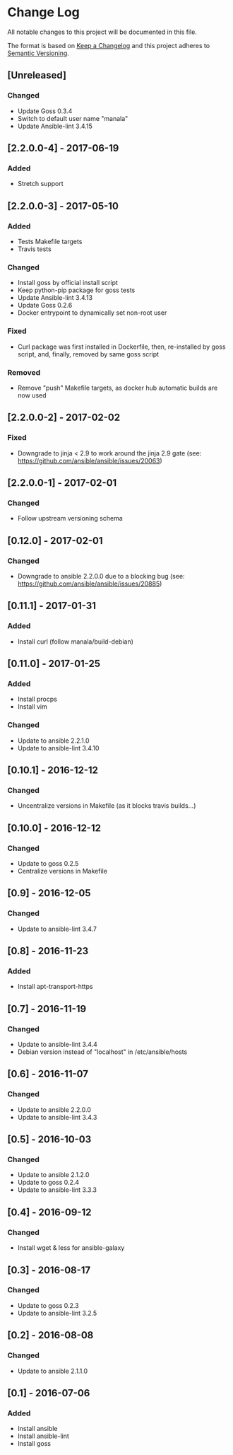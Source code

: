 # Change Log
All notable changes to this project will be documented in this file.

The format is based on [Keep a Changelog](http://keepachangelog.com/)
and this project adheres to [Semantic Versioning](http://semver.org/).

## [Unreleased]
### Changed
- Update Goss 0.3.4
- Switch to default user name "manala"
- Update Ansible-lint 3.4.15

## [2.2.0.0-4] - 2017-06-19
### Added
- Stretch support

## [2.2.0.0-3] - 2017-05-10
### Added
- Tests Makefile targets
- Travis tests

### Changed
- Install goss by official install script
- Keep python-pip package for goss tests
- Update Ansible-lint 3.4.13
- Update Goss 0.2.6
- Docker entrypoint to dynamically set non-root user

### Fixed
- Curl package was first installed in Dockerfile, then, re-installed by goss script, and, finally, removed by same goss script

### Removed
- Remove "push" Makefile targets, as docker hub automatic builds are now used

## [2.2.0.0-2] - 2017-02-02
### Fixed
- Downgrade to jinja < 2.9 to work around the jinja 2.9 gate (see: https://github.com/ansible/ansible/issues/20063)

## [2.2.0.0-1] - 2017-02-01
### Changed
- Follow upstream versioning schema

## [0.12.0] - 2017-02-01
### Changed
- Downgrade to ansible 2.2.0.0 due to a blocking bug (see: https://github.com/ansible/ansible/issues/20885)

## [0.11.1] - 2017-01-31
### Added
- Install curl (follow manala/build-debian)

## [0.11.0] - 2017-01-25
### Added
- Install procps
- Install vim

### Changed
- Update to ansible 2.2.1.0
- Update to ansible-lint 3.4.10

## [0.10.1] - 2016-12-12
### Changed
- Uncentralize versions in Makefile (as it blocks travis builds...)

## [0.10.0] - 2016-12-12
### Changed
- Update to goss 0.2.5
- Centralize versions in Makefile

## [0.9] - 2016-12-05
### Changed
- Update to ansible-lint 3.4.7

## [0.8] - 2016-11-23
### Added
- Install apt-transport-https

## [0.7] - 2016-11-19
### Changed
- Update to ansible-lint 3.4.4
- Debian version instead of "localhost" in /etc/ansible/hosts

## [0.6] - 2016-11-07
### Changed
- Update to ansible 2.2.0.0
- Update to ansible-lint 3.4.3

## [0.5] - 2016-10-03
### Changed
- Update to ansible 2.1.2.0
- Update to goss 0.2.4
- Update to ansible-lint 3.3.3

## [0.4] - 2016-09-12
### Changed
- Install wget & less for ansible-galaxy

## [0.3] - 2016-08-17
### Changed
- Update to goss 0.2.3
- Update to ansible-lint 3.2.5

## [0.2] - 2016-08-08
### Changed
- Update to ansible 2.1.1.0

## [0.1] - 2016-07-06
### Added
- Install ansible
- Install ansible-lint
- Install goss
